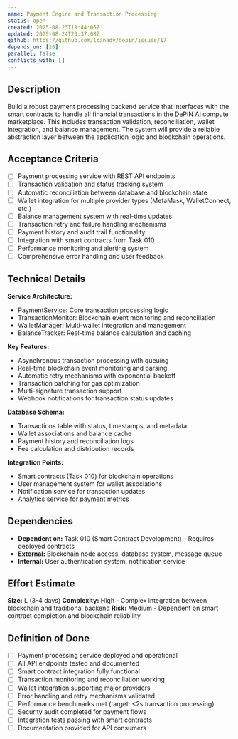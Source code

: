 ```yaml
---
name: Payment Engine and Transaction Processing
status: open
created: 2025-08-23T18:44:05Z
updated: 2025-08-24T23:37:08Z
github: https://github.com/lcanady/depin/issues/17
depends_on: [16]
parallel: false
conflicts_with: []
---
```


## Description

Build a robust payment processing backend service that interfaces with the smart contracts to handle all financial transactions in the DePIN AI compute marketplace. This includes transaction validation, reconciliation, wallet integration, and balance management. The system will provide a reliable abstraction layer between the application logic and blockchain operations.

## Acceptance Criteria

- [ ] Payment processing service with REST API endpoints
- [ ] Transaction validation and status tracking system
- [ ] Automatic reconciliation between database and blockchain state
- [ ] Wallet integration for multiple provider types (MetaMask, WalletConnect, etc.)
- [ ] Balance management system with real-time updates
- [ ] Transaction retry and failure handling mechanisms
- [ ] Payment history and audit trail functionality
- [ ] Integration with smart contracts from Task 010
- [ ] Performance monitoring and alerting system
- [ ] Comprehensive error handling and user feedback

## Technical Details

**Service Architecture:**
- PaymentService: Core transaction processing logic
- TransactionMonitor: Blockchain event monitoring and reconciliation
- WalletManager: Multi-wallet integration and management
- BalanceTracker: Real-time balance calculation and caching

**Key Features:**
- Asynchronous transaction processing with queuing
- Real-time blockchain event monitoring and parsing
- Automatic retry mechanisms with exponential backoff
- Transaction batching for gas optimization
- Multi-signature transaction support
- Webhook notifications for transaction status updates

**Database Schema:**
- Transactions table with status, timestamps, and metadata
- Wallet associations and balance cache
- Payment history and reconciliation logs
- Fee calculation and distribution records

**Integration Points:**
- Smart contracts (Task 010) for blockchain operations
- User management system for wallet associations
- Notification service for transaction updates
- Analytics service for payment metrics

## Dependencies

- **Dependent on:** Task 010 (Smart Contract Development) - Requires deployed contracts
- **External:** Blockchain node access, database system, message queue
- **Internal:** User authentication system, notification service

## Effort Estimate

**Size:** L (3-4 days)
**Complexity:** High - Complex integration between blockchain and traditional backend
**Risk:** Medium - Dependent on smart contract completion and blockchain reliability

## Definition of Done

- [ ] Payment processing service deployed and operational
- [ ] All API endpoints tested and documented
- [ ] Smart contract integration fully functional
- [ ] Transaction monitoring and reconciliation working
- [ ] Wallet integration supporting major providers
- [ ] Error handling and retry mechanisms validated
- [ ] Performance benchmarks met (target: <2s transaction processing)
- [ ] Security audit completed for payment flows
- [ ] Integration tests passing with smart contracts
- [ ] Documentation provided for API consumers
